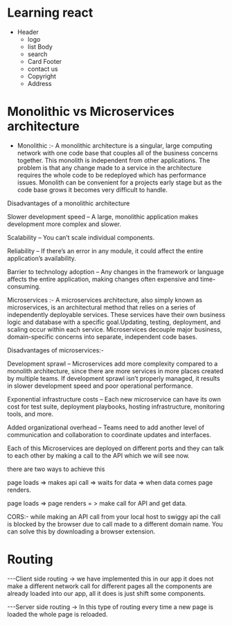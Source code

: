 # Learning react

- Header
  - logo
  - list
    Body
  - search
  - Card
    Footer
  - contact us
  - Copyright
  - Address

# Monolithic vs Microservices architecture

- Monolithic :- A monolithic architecture is a singular, large computing network with one code base that couples all of the business concerns together. This monolith is independent from other applications. The problem is that any change made to a service in the architecture requires the whole code to be redeployed which has performance issues. Monolith can be convenient for a projects early stage but as the code base grows it becomes very difficult to handle.

Disadvantages of a monolithic architecture

Slower development speed – A large, monolithic application makes development more complex and slower.

Scalability – You can’t scale individual components.

Reliability – If there’s an error in any module, it could affect the entire application’s availability.

Barrier to technology adoption – Any changes in the framework or language affects the entire application, making changes often expensive and time-consuming.

Microservices :- A microservices architecture, also simply known as microservices, is an architectural method that relies on a series of independently deployable services. These services have their own business logic and database with a specific goal.Updating, testing, deployment, and scaling occur within each service. Microservices decouple major business, domain-specific concerns into separate, independent code bases.

Disadvantages of microservices:-

Development sprawl – Microservices add more complexity compared to a monolith architecture, since there are more services in more places created by multiple teams. If development sprawl isn’t properly managed, it results in slower development speed and poor operational performance.

Exponential infrastructure costs – Each new microservice can have its own cost for test suite, deployment playbooks, hosting infrastructure, monitoring tools, and more.

Added organizational overhead – Teams need to add another level of communication and collaboration to coordinate updates and interfaces.

Each of this Microservices are deployed on different ports and they can talk to each other by making a call to the API which we will see now.

there are two ways to achieve this

page loads => makes api call => waits for data => when data comes page renders.

page loads => page renders = > make call for API and get data.

CORS:-
while making an API call from your local host to swiggy api the call is blocked by the browser due to call made to a different domain name. You can solve this by downloading a browser extension.

# Routing

---Client side routing -> we have implemented this in our app it does not make a different network call for different pages all the components are already loaded into our app, all it does is just shift some components.

---Server side routing -> In this type of routing every time a new page is loaded the whole page is reloaded.
